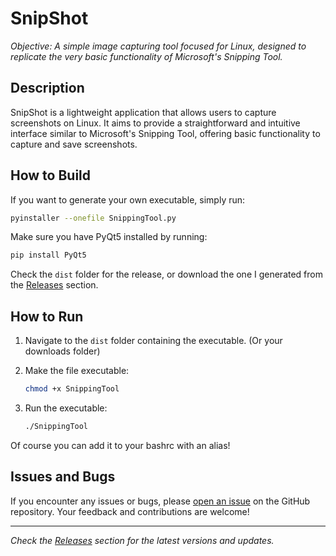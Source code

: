 # SnipShot

*Objective: A simple image capturing tool focused for Linux, designed to replicate the very basic functionality of Microsoft's Snipping Tool.*

## Description

SnipShot is a lightweight application that allows users to capture screenshots on Linux. It aims to provide a straightforward and intuitive interface similar to Microsoft's Snipping Tool, offering basic functionality to capture and save screenshots.

## How to Build

If you want to generate your own executable, simply run:

```bash
pyinstaller --onefile SnippingTool.py
```

Make sure you have PyQt5 installed by running:

```bash
pip install PyQt5
```

Check the `dist` folder for the release, or download the one I generated from the [Releases](https://github.com/williamsuttondev/SnipShot/releases) section.

## How to Run

1. Navigate to the `dist` folder containing the executable. (Or your downloads folder)
2. Make the file executable:

   ```bash
   chmod +x SnippingTool
   ```

3. Run the executable:

   ```bash
   ./SnippingTool
   ```

Of course you can add it to your bashrc with an alias!

## Issues and Bugs

If you encounter any issues or bugs, please [open an issue](https://github.com/williamsuttondev/SnipShot/issues) on the GitHub repository. Your feedback and contributions are welcome!

---

*Check the [Releases](https://github.com/williamsuttondev/SnipShot/releases) section for the latest versions and updates.*
